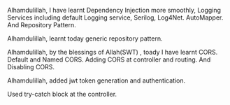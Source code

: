 Alhamdulillah, I have learnt Dependency Injection more smoothly, Logging Services including default Logging service, Serilog, Log4Net.
AutoMapper.
And Repository Pattern.

Alhamdulillah, learnt today generic repository pattern.

Alhamdulillah, by the blessings of Allah(SWT) , toady I have learnt CORS. 
Default and Named CORS.
Adding CORS at controller and routing.
And Disabling CORS.

Alhamdulillah, added jwt token generation and authentication.

Used try-catch block at the controller.
